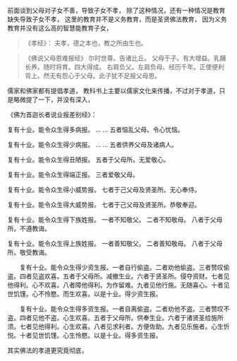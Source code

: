 前面谈到父母对子女不善，导致子女不孝，
除了这种情况，还有一种情况是教育缺失导致子女不孝，
这里的教育并不是义务教育，而是圣贤佛法教育，
因为义务教育并没有这么高的智慧能教育子女，

> 《孝经》：
> 夫孝，德之本也，教之所由生也。

> 《佛说父母恩难报经》
> 尔时世尊。告诸比丘。
> 父母于子。有大增益。乳餔长养。随时将育。四大得成。
> 右肩负父。左肩负母。经历千年。正使便利背上。然无有怨心于父母。此子犹不足报父母恩。

儒家和佛家都有提倡孝道，
教科书上主要以儒家文化来传播，不过对于孝道，只是略微提了一下，并没有深入，

《佛为首迦长者说业报差别经》：

复有十业。能令众生得多病报。
... ...
五者恼乱父母。令心忧恼。
  
复有十业。能令众生得少病报。
... ...
五者供养父母及诸病人。

复有十业。能令众生得丑陋报。
五者于父母所。无爱敬心。

复有十业。能令众生得端正报。
三者爱敬父母。

复有十业。能令众生得小威势报。
七者于己父母及贤圣所。无心奉侍。
 
复有十业。能令众生得大威势报。
七者于己父母及贤圣所。恭敬奉迎。

复有十业。能令众生得下族姓报。
一者不知敬父。
二者不知敬母。
八者于父母所。不遵教诲。

复有十业。能令众生得上族姓报。
一者善知敬父。
二者善知敬母。
八者于父母所。敬受教诲。
  
  
　　复有十业。能令众生得少资生报。一者自行偷盗。二者劝他偷盗。三者赞叹偷盗。四者见盗欢喜。五者于父母所。减撤生业。六者于贤圣所。侵夺资财。七者见他得利。心不欢喜。八者障他得利。为作留难。九者见他行施。无随喜心。十者见世饥馑。心不怜愍。而生欢喜。以是十业。得少资生报。  
  
　　复有十业。能令众生得多资生报。一者自离偷盗。二者劝他不盗。三者赞叹不盗。四者见他不盗。心生欢喜。五者于父母所。供奉生业。六者于诸贤圣给施所须。七者见他得利。心生欢喜。八者见求利者。方便佐助。九者见乐施者。心生忻悦。十者见世饥馑。心生怜愍。以是十业。得多资生报。

其实佛法的孝道更究竟彻底，



